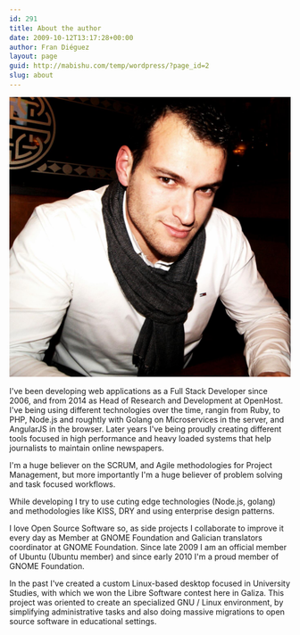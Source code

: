 ```yaml
---
id: 291
title: About the author
date: 2009-10-12T13:17:28+00:00
author: Fran Diéguez
layout: page
guid: http://mabishu.com/temp/wordpress/?page_id=2
slug: about
---
```


![My face](../assets/2009/10/859795_10200638722191374_162643047_o.jpg)

<p>
  I've been developing web applications as a Full Stack Developer since 2006, and from 2014 as Head of Research and Development at OpenHost. I've being using different technologies over the time, rangin from Ruby, to PHP, Node.js and roughtly with Golang on Microservices in the server, and AngularJS in the browser. Later years I've being proudly creating different tools focused in high performance and heavy loaded systems that help journalists to maintain online newspapers.
</p>

<p>
  I'm a huge believer on the SCRUM, and Agile methodologies for Project Management, but more importantly I'm a huge believer of problem solving and task focused workflows.
</p>

<p>
  While developing I try to use cuting edge technologies (Node.js, golang) and methodologies like KISS, DRY and using enterprise design patterns.
</p>

<p>
  I love Open Source Software so, as side projects I collaborate to improve it every day as Member at GNOME Foundation and Galician translators coordinator at GNOME Foundation. Since late 2009 I am an official member of Ubuntu (Ubuntu member) and since early 2010 I'm a proud member of GNOME Foundation.
</p>

<p>
  In the past I've created a custom Linux-based desktop focused in University Studies, with which we won the Libre Software contest here in Galiza. This project was oriented to create an specialized GNU / Linux environment, by simplifying administrative tasks and also doing massive migrations to open source software in educational settings.
</p>


